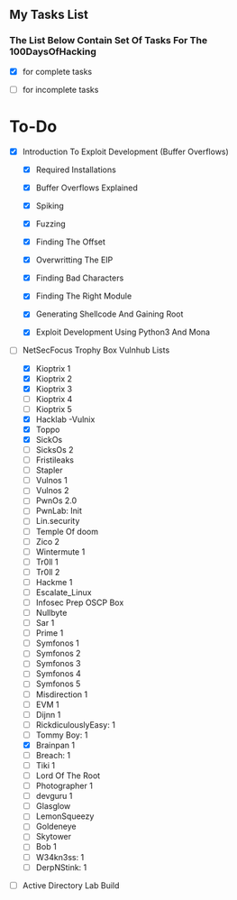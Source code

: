 ## My Tasks List

### The List Below Contain Set Of Tasks For The 100DaysOfHacking 

-  [x] for complete tasks  

-  [ ] for incomplete tasks 

# To-Do


- [x]  Introduction To Exploit Development (Buffer Overflows) 

     - [x]  Required Installations
     - [x]  Buffer Overflows Explained
     - [x]  Spiking
     - [x]  Fuzzing
     - [x]  Finding The Offset
     - [x]  Overwritting The EIP
     - [x]  Finding Bad Characters
     - [x]  Finding The Right Module
     - [x]  Generating Shellcode And Gaining Root
     - [x]  Exploit Development Using Python3 And Mona


- [ ]   NetSecFocus Trophy Box Vulnhub Lists

     - [x]  Kioptrix 1
     - [x]  Kioptrix 2
     - [x]  Kioptrix 3
     - [ ]  Kioptrix 4
     - [ ]  Kioptrix 5
     - [x]  Hacklab -Vulnix
     - [x]  Toppo
     - [x]  SickOs
     - [ ]  SicksOs 2
     - [ ]  Fristileaks
     - [ ]  Stapler
     - [ ]  Vulnos 1
     - [ ]  Vulnos 2
     - [ ]  PwnOs 2.0
     - [ ]  PwnLab: Init
     - [ ]  Lin.security
     - [ ]  Temple Of doom
     - [ ]  Zico 2
     - [ ]  Wintermute 1
     - [ ]  Tr0ll 1
     - [ ]  Tr0ll 2
     - [ ]  Hackme 1
     - [ ]  Escalate_Linux
     - [ ]  Infosec Prep OSCP Box
     - [ ]  Nullbyte
     - [ ]  Sar 1
     - [ ]  Prime 1
     - [ ]  Symfonos 1
     - [ ]  Symfonos 2
     - [ ]  Symfonos 3
     - [ ]  Symfonos 4
     - [ ]  Symfonos 5
     - [ ]  Misdirection 1
     - [ ]  EVM 1
     - [ ]  Dijnn 1
     - [ ]  RickdiculouslyEasy: 1
     - [ ]  Tommy Boy: 1
     - [x]  Brainpan 1
     - [ ]  Breach: 1
     - [ ]  Tiki 1
     - [ ]  Lord Of The Root
     - [ ]  Photographer 1
     - [ ]  devguru 1
     - [ ]  Glasglow
     - [ ]  LemonSqueezy
     - [ ]  Goldeneye
     - [ ]  Skytower
     - [ ]  Bob 1
     - [ ]  W34kn3ss: 1 
     - [ ]  DerpNStink: 1
 
- [ ]    Active Directory Lab Build 
